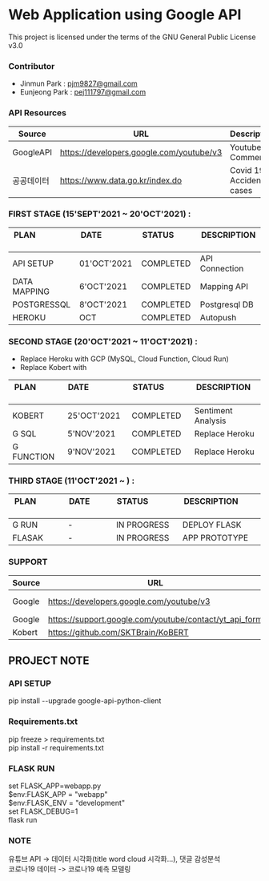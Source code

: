 # Web Application using Google API
This project is licensed under the terms of the GNU General Public License v3.0

### Contributor
* Jinmun Park : pjm9827@gmail.com <br/>
* Eunjeong Park : pej111797@gmail.com

### API Resources
| Source | URL | Description |
| --- | --- | --- |
| GoogleAPI | https://developers.google.com/youtube/v3 | Youtube Comments |
| 공공데이터 | https://www.data.go.kr/index.do | Covid 19/ Accident cases | 

### FIRST STAGE (15'SEPT'2021 ~ 20'OCT'2021) :

| PLAN &nbsp; &nbsp; &nbsp; &nbsp; &nbsp; &nbsp; &nbsp; &nbsp; &nbsp; &nbsp; &nbsp; &nbsp; &nbsp;| DATE &nbsp; &nbsp; &nbsp; &nbsp; &nbsp; &nbsp; &nbsp; &nbsp; &nbsp; &nbsp; &nbsp; &nbsp; &nbsp;| STATUS &nbsp; &nbsp; &nbsp; &nbsp; &nbsp; &nbsp; &nbsp; &nbsp; &nbsp; &nbsp; &nbsp; &nbsp; &nbsp;| DESCRIPTION &nbsp; &nbsp; &nbsp; &nbsp; &nbsp; &nbsp; &nbsp; &nbsp; &nbsp; &nbsp; &nbsp; &nbsp; &nbsp; |
| --- | --- | --- | --- |
| API SETUP | 01'OCT'2021 | COMPLETED | API Connection |
| DATA MAPPING | 6'OCT'2021 | COMPLETED | Mapping API |
| POSTGRESSQL | 8'OCT'2021 | COMPLETED | Postgresql DB |
| HEROKU   | OCT | COMPLETED | Autopush |

### SECOND STAGE (20'OCT'2021 ~ 11'OCT'2021) :
* Replace Heroku with GCP (MySQL, Cloud Function, Cloud Run)
* Replace Kobert with <bert-base-multilingual-cased>

| PLAN &nbsp; &nbsp; &nbsp; &nbsp; &nbsp; &nbsp; &nbsp; &nbsp; &nbsp; &nbsp; &nbsp; &nbsp; &nbsp;| DATE &nbsp; &nbsp; &nbsp; &nbsp; &nbsp; &nbsp; &nbsp; &nbsp; &nbsp; &nbsp; &nbsp; &nbsp; &nbsp;| STATUS &nbsp; &nbsp; &nbsp; &nbsp; &nbsp; &nbsp; &nbsp; &nbsp; &nbsp; &nbsp; &nbsp; &nbsp; &nbsp;| DESCRIPTION &nbsp; &nbsp; &nbsp; &nbsp; &nbsp; &nbsp; &nbsp; &nbsp; &nbsp; &nbsp; &nbsp; &nbsp; &nbsp; |
| --- | --- | --- | --- |
| KOBERT | 25'OCT'2021 | COMPLETED | Sentiment Analysis |
| G SQL | 5'NOV'2021 | COMPLETED | Replace Heroku |
| G FUNCTION | 9'NOV'2021 | COMPLETED | Replace Heroku |

### THIRD STAGE (11'OCT'2021 ~ ) :

| PLAN &nbsp; &nbsp; &nbsp; &nbsp; &nbsp; &nbsp; &nbsp; &nbsp; &nbsp; &nbsp; &nbsp; &nbsp; &nbsp;| DATE &nbsp; &nbsp; &nbsp; &nbsp; &nbsp; &nbsp; &nbsp; &nbsp; &nbsp; &nbsp; &nbsp; &nbsp; &nbsp;| STATUS &nbsp; &nbsp; &nbsp; &nbsp; &nbsp; &nbsp; &nbsp; &nbsp; &nbsp; &nbsp; &nbsp; &nbsp; &nbsp;| DESCRIPTION &nbsp; &nbsp; &nbsp; &nbsp; &nbsp; &nbsp; &nbsp; &nbsp; &nbsp; &nbsp; &nbsp; &nbsp; &nbsp; |
| --- | --- | --- | --- |
| G RUN | - | IN PROGRESS | DEPLOY FLASK |
| FLASAK | - | IN PROGRESS | APP PROTOTYPE |


### SUPPORT
| Source | URL | Description |
| --- | --- | --- |
| Google | https://developers.google.com/youtube/v3 | API Documentation |
| Google | https://support.google.com/youtube/contact/yt_api_form | API Extension |
| Kobert | https://github.com/SKTBrain/KoBERT | Korean Bert |

## PROJECT NOTE
### API SETUP
pip install --upgrade google-api-python-client

### Requirements.txt
pip freeze > requirements.txt <br/>
pip install -r requirements.txt 

### FLASK RUN
set FLASK_APP=webapp.py <br/>
$env:FLASK_APP = "webapp" <br/>
$env:FLASK_ENV = "development" <br/>
set FLASK_DEBUG=1 <br/>
flask run <br/>

### NOTE
유튜브 API -> 데이터 시각화(title word cloud 시각화...), 댓글 감성분석 <br/>
코로나19 데이터 -> 코로나19 예측 모델링 <br/>

